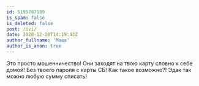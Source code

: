 ```yaml
---
id: 5195787189
is_spam: false
is_deleted: false
post: /ivi/
date: 2020-12-20T14:19:43Z
author_fullname: 'Маша'
author_is_anon: true
---
```


<p>Это просто мошенничество! Они заходят на твою карту словно к себе домой! Без твоего пароля с карты СБ! Как такое возможно?! Эдак так можно любую сумму списать!</p>
